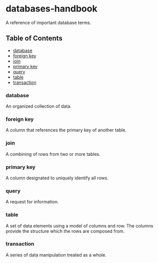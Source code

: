 # databases-handbook

A reference of important database terms.

## Table of Contents
- [database](#database)
- [foreign key](#foreign-key)
- [join](#join)
- [primary key](#primary-key)
- [query](#query)
- [table](#table)
- [transaction](#transaction)

### database
An organized collection of data.

### foreign key
A column that references the primary key of another table.

### join
A combining of rows from two or more tables.

### primary key
A column designated to uniquely identify all rows.

### query
A request for information.

### table
A set of data elements using a model of columns and row. The columns provide the structure which the rows are composed from.

### transaction
A series of data manipulation treated as a whole.
